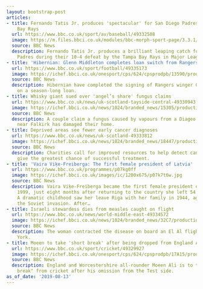 ```yaml
---
layout: bootstrap-post
articles:
- title: Fernando Tatis Jr. produces 'spectacular' for San Diego Padres against Tampa
    Bay Rays
  url: https://www.bbc.co.uk/sport/av/baseball/49332508
  image: https://m.files.bbci.co.uk/modules/bbc-morph-sport-page/3.3.1/images/bbc-sport-logo.png
  source: BBC News
  description: Fernando Tatis Jr. produces a brilliant leaping catch for the San Diego
    Padres during their 10-4 defeat by the Tampa Bay Rays in Major League Baseball.
- title: 'Hibernian: Glenn Middleton completes loan switch from Rangers'
  url: https://www.bbc.co.uk/sport/football/49335173
  image: https://ichef.bbci.co.uk/onesport/cps/624/cpsprodpb/13590/production/_97584297_breaking_news.png
  source: BBC News
  description: Hibernian have completed the signing of Rangers winger Glenn Middleton
    on a season-long loan.
- title: Whisky giant sued over 'angel’s share' fungus claims
  url: https://www.bbc.co.uk/news/uk-scotland-tayside-central-49330943
  image: https://ichef.bbci.co.uk/news/1024/branded_news/15305/production/_108198768_gettyimages-947491076.jpg
  source: BBC News
  description: A couple claim a fungus caused by vapours from a Diageo whisky bond
    near Falkirk has damaged their home.
- title: Deprived areas see fewer early cancer diagnoses
  url: https://www.bbc.co.uk/news/uk-scotland-49333812
  image: https://ichef.bbci.co.uk/news/1024/branded_news/18447/production/_108299399_breastcancer_two.jpg
  source: BBC News
  description: Charities call for improved resources to help detect cancer early to
    give the greatest chance of successful treatment.
- title: 'Vaira Viķe-Freiberga: The first female president of Latvia'
  url: https://www.bbc.co.uk/programmes/p07kg0ff
  image: https://ichef.bbci.co.uk/images/ic/1200x675/p07k7t6w.jpg
  source: BBC News
  description: Vaira Viķe-Freiberga became the first female president of Latvia in
    1999, just eight months after returning to the country she left 54 years earlier.
    A dramatic childhood saw her leave Riga with her family in 1944, aged seven, after
    the Soviet invasion. After…
- title: Israeli stewardess dies from measles caught on flight
  url: https://www.bbc.co.uk/news/world-middle-east-49334572
  image: https://ichef.bbci.co.uk/news/1024/branded_news/32C7/production/_108299921_gettyimages-809039878.jpg
  source: BBC News
  description: The woman contracted the disease on board an El Al flight from New
    York.
- title: Moeen to take 'short break' after being dropped from England Ashes side
  url: https://www.bbc.co.uk/sport/cricket/49329927
  image: https://ichef.bbci.co.uk/onesport/cps/624/cpsprodpb/17A15/production/_108298769_moeen.jpg
  source: BBC News
  description: England and Worcestershire all-rounder Moeen Ali is to take a "short
    break" from cricket after his omission from the Test side.
as_of_date: '2019-08-13'
---
```



